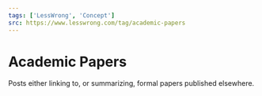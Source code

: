 ```yaml
---
tags: ['LessWrong', 'Concept']
src: https://www.lesswrong.com/tag/academic-papers
---
```


# Academic Papers
Posts either linking to, or summarizing, formal papers published elsewhere.

